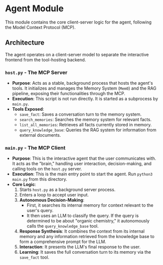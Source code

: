 # Agent Module

This module contains the core client-server logic for the agent, following the Model Context Protocol (MCP).

## Architecture

The agent operates on a client-server model to separate the interactive frontend from the tool-hosting backend.

### `host.py` - The MCP Server

-   **Purpose**: Acts as a stable, background process that hosts the agent's tools. It initializes and manages the Memory System (`Mem0`) and the RAG pipeline, exposing their functionalities through the MCP.
-   **Execution**: This script is not run directly. It is started as a subprocess by `main.py`.
-   **Tools Exposed**:
    -   `save_fact`: Saves a conversation turn to the memory system.
    -   `search_memories`: Searches the memory system for relevant facts.
    -   `list_all_memories`: Retrieves all facts currently stored in memory.
    -   `query_knowledge_base`: Queries the RAG system for information from external documents.

### `main.py` - The MCP Client

-   **Purpose**: This is the interactive agent that the user communicates with. It acts as the "brain," handling user interaction, decision-making, and calling tools on the `host.py` server.
-   **Execution**: This is the main entry point to start the agent. Run `python3 main.py` from this directory.
-   **Core Logic**:
    1.  Starts `host.py` as a background server process.
    2.  Enters a loop to accept user input.
    3.  **Autonomous Decision-Making**:
        -   First, it searches its internal memory for context relevant to the user's query.
        -   It then uses an LLM to classify the query. If the query is determined to be about "organic chemistry," it autonomously calls the `query_knowledge_base` tool.
    4.  **Response Synthesis**: It combines the context from its internal memory and any information retrieved from the knowledge base to form a comprehensive prompt for the LLM.
    5.  **Interaction**: It presents the LLM's final response to the user.
    6.  **Learning**: It saves the full conversation turn to its memory via the `save_fact` tool.
